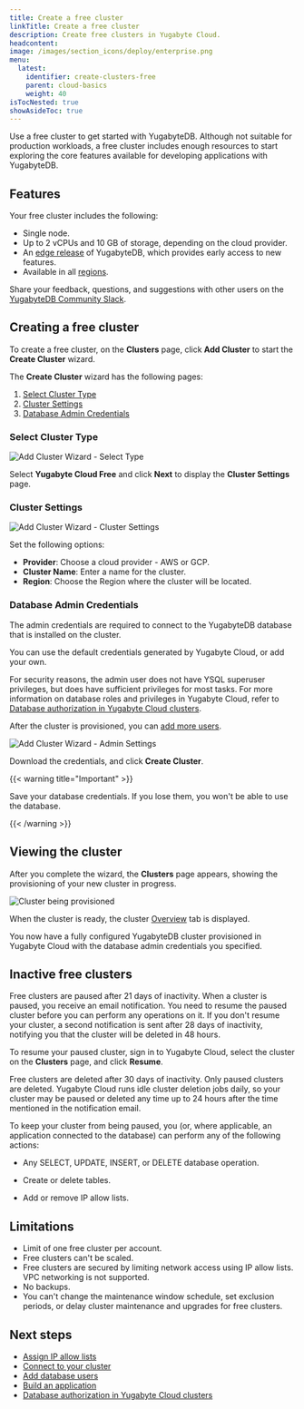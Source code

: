 ```yaml
---
title: Create a free cluster
linkTitle: Create a free cluster
description: Create free clusters in Yugabyte Cloud.
headcontent:
image: /images/section_icons/deploy/enterprise.png
menu:
  latest:
    identifier: create-clusters-free
    parent: cloud-basics
    weight: 40
isTocNested: true
showAsideToc: true
---
```


Use a free cluster to get started with YugabyteDB. Although not suitable for production workloads, a free cluster includes enough resources to start exploring the core features available for developing applications with YugabyteDB.

## Features

Your free cluster includes the following:

- Single node.
- Up to 2 vCPUs and 10 GB of storage, depending on the cloud provider.
- An [edge release](../../cloud-faq/#what-version-of-yugabytedb-does-my-cluster-run-on) of YugabyteDB, which provides early access to new features.
- Available in all [regions](../../release-notes#cloud-provider-regions).

Share your feedback, questions, and suggestions with other users on the [YugabyteDB Community Slack](https://www.yugabyte.com/slack).

## Creating a free cluster

To create a free cluster, on the **Clusters** page, click **Add Cluster** to start the **Create Cluster** wizard.

The **Create Cluster** wizard has the following pages:

1. [Select Cluster Type](#select-cluster-type)
1. [Cluster Settings](#cluster-settings)
1. [Database Admin Credentials](#database-admin-credentials)

### Select Cluster Type

![Add Cluster Wizard - Select Type](/images/yb-cloud/cloud-addcluster1-type.png)

Select **Yugabyte Cloud Free** and click **Next** to display the **Cluster Settings** page.

### Cluster Settings

![Add Cluster Wizard - Cluster Settings](/images/yb-cloud/cloud-addcluster-free2.png)

Set the following options:

- **Provider**: Choose a cloud provider - AWS or GCP.
- **Cluster Name**: Enter a name for the cluster.
- **Region**: Choose the Region where the cluster will be located.

### Database Admin Credentials

The admin credentials are required to connect to the YugabyteDB database that is installed on the cluster.

You can use the default credentials generated by Yugabyte Cloud, or add your own.

For security reasons, the admin user does not have YSQL superuser privileges, but does have sufficient privileges for most tasks. For more information on database roles and privileges in Yugabyte Cloud, refer to [Database authorization in Yugabyte Cloud clusters](../../cloud-secure-clusters/cloud-users/).

After the cluster is provisioned, you can [add more users](../../cloud-secure-clusters/add-users/).

![Add Cluster Wizard - Admin Settings](/images/yb-cloud/cloud-addcluster-admin.png)

Download the credentials, and click **Create Cluster**.

{{< warning title="Important" >}}

Save your database credentials. If you lose them, you won't be able to use the database.

{{< /warning >}}

## Viewing the cluster

After you complete the wizard, the **Clusters** page appears, showing the provisioning of your new cluster in progress.

![Cluster being provisioned](/images/yb-cloud/cloud-cluster-provisioning.png)

When the cluster is ready, the cluster [Overview](../../cloud-monitor/overview/) tab is displayed.

You now have a fully configured YugabyteDB cluster provisioned in Yugabyte Cloud with the database admin credentials you specified.

## Inactive free clusters

Free clusters are paused after 21 days of inactivity. When a cluster is paused, you receive an email notification. You need to resume the paused cluster before you can perform any operations on it. If you don't resume your cluster, a second notification is sent after 28 days of inactivity, notifying you that the cluster will be deleted in 48 hours.

To resume your paused cluster, sign in to Yugabyte Cloud, select the cluster on the **Clusters** page, and click **Resume**.

Free clusters are deleted after 30 days of inactivity. Only paused clusters are deleted. Yugabyte Cloud runs idle cluster deletion jobs daily, so your cluster may be paused or deleted any time up to 24 hours after the time mentioned in the notification email.

To keep your cluster from being paused, you (or, where applicable, an application connected to the database) can perform any of the following actions:

- Any SELECT, UPDATE, INSERT, or DELETE database operation.

- Create or delete tables.

- Add or remove IP allow lists.

## Limitations

- Limit of one free cluster per account.
- Free clusters can't be scaled.
- Free clusters are secured by limiting network access using IP allow lists. VPC networking is not supported.
- No backups.
- You can't change the maintenance window schedule, set exclusion periods, or delay cluster maintenance and upgrades for free clusters.

## Next steps

- [Assign IP allow lists](../../cloud-secure-clusters/add-connections/)
- [Connect to your cluster](../../cloud-connect/)
- [Add database users](../../cloud-secure-clusters/add-users/)
- [Build an application](../../cloud-quickstart/cloud-build-apps/)
- [Database authorization in Yugabyte Cloud clusters](../../cloud-secure-clusters/cloud-users/)
